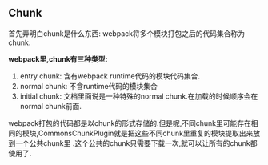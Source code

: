 ## Chunk

首先弄明白chunk是什么东西: webpack将多个模块打包之后的代码集合称为chunk.

**webpack里,chunk有三种类型:**

1. entry chunk: 含有webpack runtime代码的模块代码集合.
2. normal chunk: 不含runtime代码的模块集合
3. initial chunk: 文档里面说是一种特殊的normal chunk.在加载的时候顺序会在normal chunk前面.

webpack打包的代码都是以chunk的形式存储的.但是呢,不同chunk里可能存在相同的模块,CommonsChunkPlugin就是把这些不同chunk里重复的模块提取出来放到一个公共chunk里
.这个公共的chunk只需要下载一次,就可以让所有的chunk都使用了.

